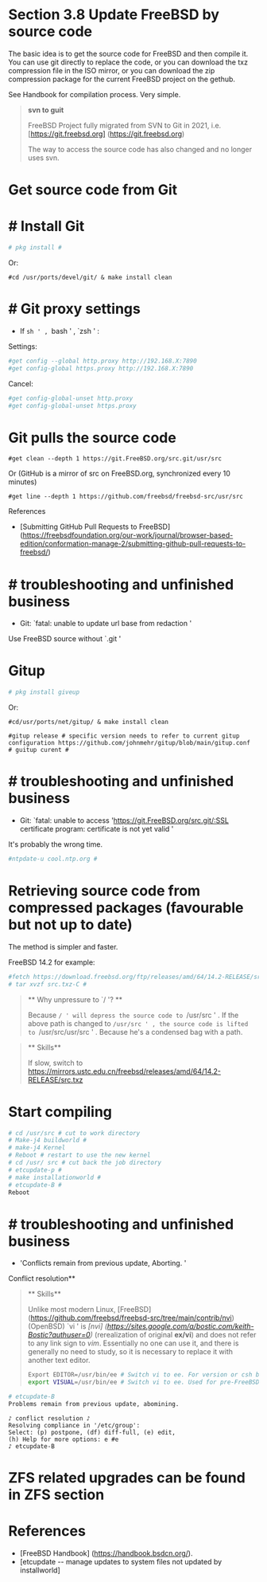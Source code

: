 # Section 3.8 Update FreeBSD by source code

The basic idea is to get the source code for FreeBSD and then compile it. You can use git directly to replace the code, or you can download the txz compression file in the ISO mirror, or you can download the zip compression package for the current FreeBSD project on the gethub.

See Handbook for compilation process. Very simple.


>**svn to guit**
>
>FreeBSD Project fully migrated from SVN to Git in 2021, i.e. [https://git.freebsd.org] (https://git.freebsd.org)
>
> The way to access the source code has also changed and no longer uses svn.


# Get source code from Git


# # Install Git

```sh '
# pkg install #
````

Or:

````
#cd /usr/ports/devel/git/ & make install clean
````


# # Git proxy settings


- If `sh ' , `bash ' , `zsh ' :

Settings:

```sh '
#get config --global http.proxy http://192.168.X:7890
#get config-global https.proxy http://192.168.X:7890
````

Cancel:

```sh '
#get config-global-unset http.proxy
#get config-global-unset https.proxy
````

# Git pulls the source code

````
#get clean --depth 1 https://git.FreeBSD.org/src.git/usr/src
````

Or (GitHub is a mirror of src on FreeBSD.org, synchronized every 10 minutes)

````
#get line --depth 1 https://github.com/freebsd/freebsd-src/usr/src
````

References

- [Submitting GitHub Pull Requests to FreeBSD] (https://freebsdfoundation.org/our-work/journal/browser-based-edition/conformation-manage-2/submitting-github-pull-requests-to-freebsd/)


# # troubleshooting and unfinished business


- Git: `fatal: unable to update url base from redaction '

Use FreeBSD source without `.git '

# Gitup

```sh '
# pkg install giveup
````

Or:

````
#cd/usr/ports/net/gitup/ & make install clean
````

````
#gitup release # specific version needs to refer to current gitup configuration https://github.com/johnmehr/gitup/blob/main/gitup.conf
# guitup curent #
````

# # troubleshooting and unfinished business

- Git: `fatal: unable to access 'https://git.FreeBSD.org/src.git/:SSL certificate program: certificate is not yet valid '

It's probably the wrong time.

```sh '
#ntpdate-u cool.ntp.org #
````

# Retrieving source code from compressed packages (favourable but not up to date)

The method is simpler and faster.

FreeBSD 14.2 for example:

```sh '
#fetch https://download.freebsd.org/ftp/releases/amd/64/14.2-RELEASE/src.txz
# tar xvzf src.txz-C #
````

> ** Why unpressure to `/ '? **
>
> Because `/ ' will depress the source code to `/usr/src ' . If the above path is changed to `/usr/src ' , the source code is lifted to `/usr/src/usr/src ' . Because he's a condensed bag with a path.

>** Skills**
>
>If slow, switch to <https://mirrors.ustc.edu.cn/freebsd/releases/amd/64/14.2-RELEASE/src.txz>

# Start compiling

```sh '
# cd /usr/src # cut to work directory
# Make-j4 buildworld #
# make-j4 Kernel
# Reboot # restart to use the new kernel
# cd /usr/ src # cut back the job directory
# etcupdate-p #
# make installationworld #
# etcupdate-B #
Reboot
````

# # troubleshooting and unfinished business

- 'Conflicts remain from previous update, Aborting. '

Conflict resolution**

>** Skills**
>
> Unlike most modern Linux, [FreeBSD] (https://github.com/freebsd/freebsd-src/tree/main/contrib/nvi) (OpenBSD) `vi ' is *[nvi] (https://sites.google.com/a/bostic.com/keith-Bostic?authuser=0)* (rerealization of original **ex/vi**) and does not refer to any link sign to *vim*. Essentially no one can use it, and there is generally no need to study, so it is necessary to replace it with another text editor.
>
> ```sh '
> Export EDITOR=/usr/bin/ee # Switch vi to ee. For version or csh before FreeBSD 14:setenv EDITOR/usr/bin/ee
> export VISUAL=/usr/bin/ee # Switch vi to ee. Used for pre-FreeBSD 14 versions or csh: Setenv VISUAL/usr/bin/ee
> ````

```sh '
# etcupdate-B
Problems remain from previous update, abomining.

````

````
♪ conflict resolution ♪
Resolving compliance in '/etc/group':
Select: (p) postpone, (df) diff-full, (e) edit,
(h) Help for more options: e #e
♪ etcupdate-B
````

# ZFS related upgrades can be found in ZFS section

# References

- [FreeBSD Handbook] (https://handbook.bsdcn.org/).
- [etcupdate -- manage updates to system files not updated by installworld]

